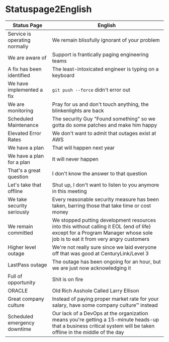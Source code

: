 # Statuspage2English

| Status Page               |      English  |
|---------------------------|---------------|
| Service is operating normally | We remain blissfully ignorant of your problem | 
| We are aware of           |  Support is frantically paging engineering teams |
| A fix has been identified | The least-intoxicated engineer is typing on a keyboard |
| We have implemented a fix | `git push --force` didn't error out|
| We are monitoring         | Pray for us and don't touch anything, the blinkenlights are back |
| Scheduled Maintenance     | The security Guy "Found something" so we gotta do some patches and make him happy|
| Elevated Error Rates      | We don't want to admit that outages exist at AWS|
| We have a plan            | That will happen next year |
| We have a plan for a plan | It will never happen |
| That's a great question   | I don't know the answer to that question |
| Let's take that offline   | Shut up, I don't want to listen to you anymore in this meeting |
| We take security seriously	| Every reasonable security measure has been taken, barring those that take time or cost money |
| We remain committed | We stopped putting development resources into this without calling it EOL (end of life) except for a Program Manager whose sole job is to eat it from very angry customers | 
| Higher level outage | We're not really sure since we laid everyone off that was good at CenturyLink/Level 3 |
| LastPass outage | The outage has been ongoing for an hour, but we are just now acknowledging it |
| Full of opportunity | Shit is on fire |
| ORACLE | Old Rich Asshole Called Larry Ellison |
| Great company culture | Instead of paying proper market rate for your salary, have some company culture™ instead |
| Scheduled emergency downtime | Our lack of a DevOps at the organization means you're getting a 15-minute heads-up that a business critical system will be taken offline in the middle of the day | 
